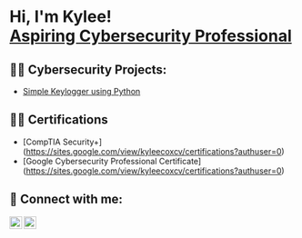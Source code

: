 <h1>Hi, I'm Kylee! <br/><a href="https://www.linkedin.com/in/kylee-cox-325753164/">Aspiring Cybersecurity Professional</a>

  <h2>👨‍💻 Cybersecurity Projects:</h2>

  - [Simple Keylogger using Python](https://sites.google.com/view/kyleecoxcv/projects/coding-projects/simple-keylogger-in-python?authuser=0)
    
<h2>👨‍💻 Certifications</h2>

  - [CompTIA Security+] (https://sites.google.com/view/kyleecoxcv/certifications?authuser=0)
  - [Google Cybersecurity Professional Certificate] (https://sites.google.com/view/kyleecoxcv/certifications?authuser=0)

<h2> 🤳 Connect with me:</h2>

[<img align="left" alt="kyleecox | LinkedIn" width="22px" src="https://cdn.jsdelivr.net/npm/simple-icons@v3/icons/linkedin.svg" />][linkedin]
[<img align="left" alt="smileykylee20 | Instagram" width="22px" src="https://cdn.jsdelivr.net/npm/simple-icons@v3/icons/instagram.svg" />][instagram]


[instagram]: https://www.instagram.com/smileykylee20/
[linkedin]: https://www.linkedin.com/in/kylee-cox-325753164


<!--
**joshmadakor1/joshmadakor1** is a ✨ _special_ ✨ repository because its `README.md` (this file) appears on your GitHub profile.

Here are some ideas to get you started:

- 🔭 I’m currently working on ...
- 🌱 I’m currently learning ...
- 👯 I’m looking to collaborate on ...
- 🤔 I’m looking for help with ...
- 💬 Ask me about ...
- 📫 How to reach me: ...
- 😄 Pronouns: ...
- ⚡ Fun fact: ...
-->
